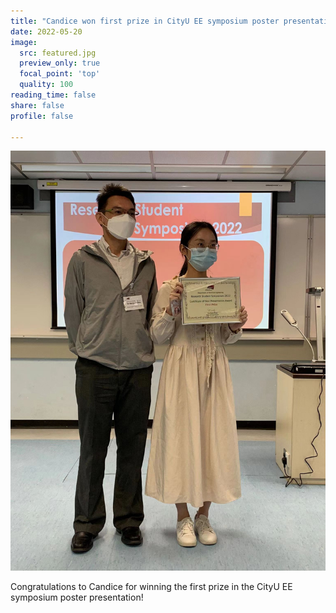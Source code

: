 ```yaml
---
title: "Candice won first prize in CityU EE symposium poster presentation- Congratulations!"
date: 2022-05-20
image:
  src: featured.jpg
  preview_only: true
  focal_point: 'top'
  quality: 100
reading_time: false
share: false
profile: false

---
```


<!--more-->

![](image.jpg)

Congratulations to Candice for winning the first prize in the CityU EE symposium poster presentation!